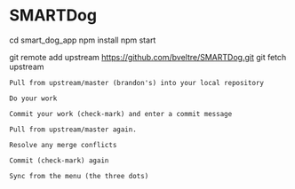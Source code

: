 # SMARTDog

cd smart_dog_app
npm install
npm start

git remote add upstream https://github.com/bveltre/SMARTDog.git
git fetch upstream
```
Pull from upstream/master (brandon's) into your local repository

Do your work

Commit your work (check-mark) and enter a commit message

Pull from upstream/master again.

Resolve any merge conflicts

Commit (check-mark) again

Sync from the menu (the three dots)

